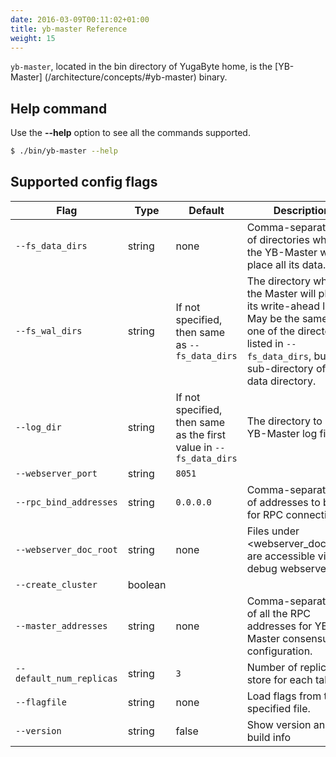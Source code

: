 ```yaml
---
date: 2016-03-09T00:11:02+01:00
title: yb-master Reference
weight: 15
---
```


`yb-master`, located in the bin directory of YugaByte home, is the [YB-Master] (/architecture/concepts/#yb-master) binary.

## Help command

Use the **-\-help** option to see all the commands supported.

```sh
$ ./bin/yb-master --help
```

## Supported config flags

Flag | Type | Default | Description 
-------------------|-------------|---------|-------------------------------------------------------
`--fs_data_dirs` | string | none | Comma-separated list of directories where the YB-Master will place all its data. 
`--fs_wal_dirs`| string | If not specified, then same as `--fs_data_dirs` | The directory where the Master will place its write-ahead logs. May be the same as one of the directories listed in `--fs_data_dirs`, but not a sub-directory of a data directory. 
`--log_dir`| string | If not specified, then same as the first value in `--fs_data_dirs`   | The directory to store YB-Master log files.  
`--webserver_port`| string |  `8051` |
`--rpc_bind_addresses`| string | `0.0.0.0` | Comma-separated list of addresses to bind to for RPC connections.
`--webserver_doc_root`| string | none | Files under <webserver_doc_root> are accessible via the debug webserver.
`--create_cluster`| boolean |   |
`--master_addresses` | string | none |Comma-separated list of all the RPC addresses for YB-Master consensus-configuration. 
`--default_num_replicas`| string | `3`  | Number of replicas to store for each tablet.
`--flagfile`| string | none  | Load flags from the specified file.
`--version` | string | false | Show version and build info

